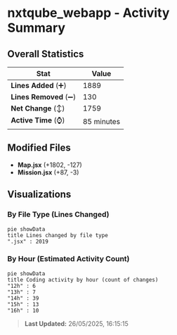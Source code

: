 # nxtqube_webapp - Activity Summary 

## Overall Statistics

| Stat                   | Value                                                             |
| ---------------------- | ----------------------------------------------------------------- |
| **Lines Added** (➕)   | 1889                                          |
| **Lines Removed** (➖) | 130                                        |
| **Net Change** (↕)    | 1759                |
| **Active Time** (⌚)   | 85 minutes |


## Modified Files
- **Map.jsx** (+1802, -127)
- **Mission.jsx** (+87, -3)

## Visualizations

### By File Type (Lines Changed)

```mermaid
pie showData
title Lines changed by file type
".jsx" : 2019
```

### By Hour (Estimated Activity Count)

```mermaid
pie showData
title Coding activity by hour (count of changes)
"12h" : 6
"13h" : 7
"14h" : 39
"15h" : 13
"16h" : 10
```


> **Last Updated:** 26/05/2025, 16:15:15